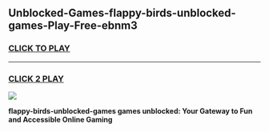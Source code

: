 
## Unblocked-Games-flappy-birds-unblocked-games-Play-Free-ebnm3
<h3>
<a href="https://premium76.site?title=flappy-birds-unblocked-games&ref=22A">CLICK TO PLAY</a></h3>
<hr>

<h3>
<a href="https://premium76.site?title=flappy-birds-unblocked-games&ref=22A">CLICK 2 PLAY</a>
  
</h3>

<a href="https://premium76.site?title=flappy-birds-unblocked-games&ref=22A"><img src="https://clearcache.store/games.png"></a>


**flappy-birds-unblocked-games games unblocked: Your Gateway to Fun and Accessible Online Gaming**
